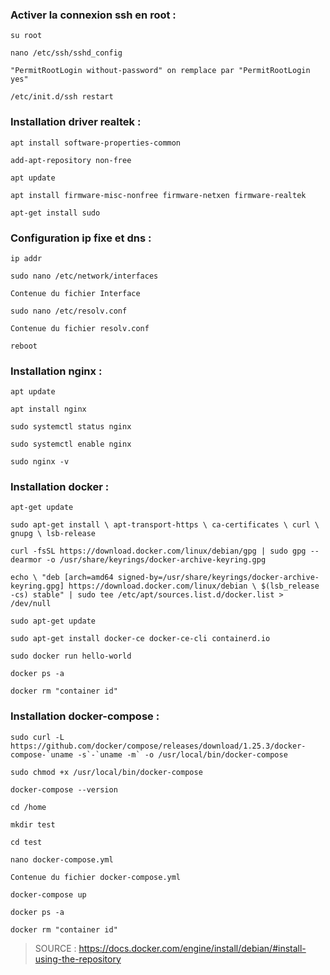 ### Activer la connexion ssh en root :

`su root`

`nano /etc/ssh/sshd_config`

`"PermitRootLogin without-password" on remplace par "PermitRootLogin yes"`

`/etc/init.d/ssh restart`


 ### Installation driver realtek :

`apt install software-properties-common`

`add-apt-repository non-free`

`apt update`

`apt install firmware-misc-nonfree firmware-netxen firmware-realtek`

`apt-get install sudo`

 ### Configuration ip fixe et dns :

`ip addr`

`sudo nano /etc/network/interfaces`

`Contenue du fichier Interface`

`sudo nano /etc/resolv.conf`

`Contenue du fichier resolv.conf`

`reboot`

 ### Installation nginx :

`apt update`

`apt install nginx`

`sudo systemctl status nginx`

`sudo systemctl enable nginx`

`sudo nginx -v`

 ### Installation docker :

`apt-get update`

`sudo apt-get install \
    apt-transport-https \
    ca-certificates \
    curl \
    gnupg \
    lsb-release`

`curl -fsSL https://download.docker.com/linux/debian/gpg | sudo gpg --dearmor -o /usr/share/keyrings/docker-archive-keyring.gpg`

`echo \
  "deb [arch=amd64 signed-by=/usr/share/keyrings/docker-archive-keyring.gpg] https://download.docker.com/linux/debian \
  $(lsb_release -cs) stable" | sudo tee /etc/apt/sources.list.d/docker.list > /dev/null`

`sudo apt-get update`

`sudo apt-get install docker-ce docker-ce-cli containerd.io`

`sudo docker run hello-world`

`docker ps -a`

`docker rm "container id"`

 ### Installation docker-compose :

``sudo curl -L https://github.com/docker/compose/releases/download/1.25.3/docker-compose-`uname -s`-`uname -m` -o /usr/local/bin/docker-compose``

`sudo chmod +x /usr/local/bin/docker-compose`

`docker-compose --version`

`cd /home`

`mkdir test`

`cd test`

`nano docker-compose.yml`

`Contenue du fichier docker-compose.yml`

`docker-compose up`

`docker ps -a`

`docker rm "container id"`



> SOURCE : https://docs.docker.com/engine/install/debian/#install-using-the-repository
